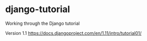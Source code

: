 # django-tutorial
Working through the Django tutorial

Version 1.1
https://docs.djangoproject.com/en/1.11/intro/tutorial01/
